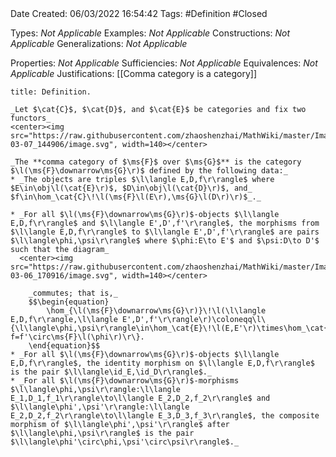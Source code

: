 <br />
<br />

Date Created: 06/03/2022 16:54:42
Tags: #Definition #Closed 

Types: _Not Applicable_
Examples: _Not Applicable_
Constructions: _Not Applicable_
Generalizations: _Not Applicable_

Properties: _Not Applicable_
Sufficiencies: _Not Applicable_
Equivalences: _Not Applicable_
Justifications: [[Comma category is a category]]

``` ad-Definition
title: Definition.

_Let $\cat{C}$, $\cat{D}$, and $\cat{E}$ be categories and fix two functors_
<center><img src="https://raw.githubusercontent.com/zhaoshenzhai/MathWiki/master/Images/2022-03-07_144906/image.svg", width=140></center>

_The **comma category of $\ms{F}$ over $\ms{G}$** is the category $\l(\ms{F}\downarrow\ms{G}\r)$ defined by the following data:_
* _The objects are triples $\l\langle E,D,f\r\rangle$ where $E\in\obj\l(\cat{E}\r)$, $D\in\obj\l(\cat{D}\r)$, and_ $f\in\hom_\cat{C}\!\l(\ms{F}\l(E\r),\ms{G}\l(D\r)\r)$_._

* _For all $\l(\ms{F}\downarrow\ms{G}\r)$-objects $\l\langle E,D,f\r\rangle$ and $\l\langle E',D',f'\r\rangle$, the morphisms from $\l\langle E,D,f\r\rangle$ to $\l\langle E',D',f'\r\rangle$ are pairs $\l\langle\phi,\psi\r\rangle$ where $\phi:E\to E'$ and $\psi:D\to D'$ such that the diagram_
  <center><img src="https://raw.githubusercontent.com/zhaoshenzhai/MathWiki/master/Images/2022-03-06_170916/image.svg", width=140></center>

    _commutes; that is,_
    $$\begin{equation}
        \hom_{\l(\ms{F}\downarrow\ms{G}\r)}\!\l(\l\langle E,D,f\r\rangle,\l\langle E',D',f'\r\rangle\r)\coloneqq\l\{\l\langle\phi,\psi\r\rangle\in\hom_\cat{E}\!\l(E,E'\r)\times\hom_\cat{D}\!\l(D,D'\r)\mid\ms{G}\l(\psi\r)\circ f=f'\circ\ms{F}\l(\phi\r)\r\}.
    \end{equation}$$
* _For all $\l(\ms{F}\downarrow\ms{G}\r)$-objects $\l\langle E,D,f\r\rangle$, the identity morphism on $\l\langle E,D,f\r\rangle$ is the pair $\l\langle\id_E,\id_D\r\rangle$._
* _For all $\l(\ms{F}\downarrow\ms{G}\r)$-morphisms $\l\langle\phi,\psi\r\rangle:\l\langle E_1,D_1,f_1\r\rangle\to\l\langle E_2,D_2,f_2\r\rangle$ and $\l\langle\phi',\psi'\r\rangle:\l\langle E_2,D_2,f_2\r\rangle\to\l\langle E_3,D_3,f_3\r\rangle$, the composite morphism of $\l\langle\phi',\psi'\r\rangle$ after $\l\langle\phi,\psi\r\rangle$ is the pair $\l\langle\phi'\circ\phi,\psi'\circ\psi\r\rangle$._

```
